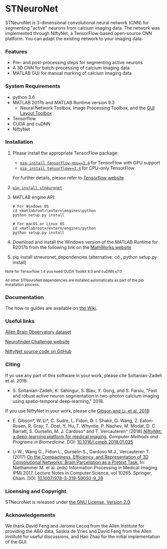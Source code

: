 # STNeuroNet

STNeuroNet is 3-dimensional convolutional neural network (CNN) for segmenting "active" neurons from calcium imaging data. The network was implemented through NiftyNet, a TensorFlow-based open-source CNN platform.
You can adapt the existing network to your imaging data.


### Features

* Pre- and post-processing steps for segmenting active neurons
* A 3D CNN for batch-processing of calcium imaging data
* MATLAB GUI for manual marking of calcium imaging data

### System Requirements
* python 3.6
* MATLAB 2017b and MATLAB Runtime version 9.3
  * Neural Network Toolbox, Image Processing Toolbox, and the [GUI Layout Toolbox][gui-toolbox]
* Tensorflow
* CUDA and cuDNN
* NiftyNet

[gui-toolbox]: https://www.mathworks.com/matlabcentral/fileexchange/47982-gui-layout-toolbox

### Installation

1. Please install the appropriate TensorFlow package:
   * [`pip install tensorflow-gpu==1.4`][tf-pypi-gpu] for TensorFlow with GPU support
   * [`pip install tensorflow==1.4`][tf-pypi] for CPU-only TensorFlow
   
   For further details, please refer to [Tensorflow website][tf-install]
2. [`pip install stneuronet`](https://pypi.org/project/STNeuroNet/)
3. MATLAB engine API:
   ```
   # For Windows OS
   cd <matlabroot>\extern\engines\python
   python setup.py install
   
   # For macOS or Linux OS
   cd <matlabroot>/extern/engines/python
   python setup.py install   
   ```
4. Download and install the Windows version of the MATLAB Runtime for R2017b 
from the following link on the [MathWorks website][matlab-runtime]
5. pip install stneuronet_dependencies (alternative: cd <coderoot>, python setup.py install)

 <sup>Note for Tensorflow 1.4 you need CUDA Toolkit 8.0 and cuDNN v7.0
 
 <sup>All other STNeuroNet dependencies are installed automatically as part of the pip installation process.

[tf-install]: https://www.tensorflow.org/install/pip
[tf-pypi-gpu]: https://pypi.org/project/tensorflow-gpu/
[tf-pypi]: https://pypi.org/project/tensorflow/
[matlab-runtime]: http://www.mathworks.com/products/compiler/mcr/index.html

### Documentation
The how-to guides are available on [the Wiki][wiki-link].

[wiki-link]: https://github.com/soltanianzadeh/STNeuroNet/wiki

### Useful links
[Allen Brain Observatory dataset][Allen-github]

[Neurofinder Challenge website][nf-website]

[NiftyNet source code on GitHub][niftynet-github]

[Allen-github]: https://github.com/AllenInstitute/AllenSDK/wiki/Use-the-Allen-Brain-Observatory-%E2%80%93-Visual-Coding-on-AWS
[niftynet-github]: https://github.com/NifTK/NiftyNet
[nf-website]: http://neurofinder.codeneuro.org/

### Citing 

If yo use any part of this software in your work, please cite Soltanian-Zadeh et al. 2018:

* S. Soltanian-Zadeh, K. Sahingur, S. Blau, Y. Gong, and S. Farsiu, "Fast and robust active neuron
segmentation in two-photon calcium imaging using spatio-temporal deep-learning," 2018.


If you use NiftyNet in your work, please cite [Gibson and Li, et al. 2018][cmpb2018]:

* E. Gibson\*, W. Li\*, C. Sudre, L. Fidon, D. I. Shakir, G. Wang, Z. Eaton-Rosen, R. Gray, T. Doel, Y. Hu, T. Whyntie, P. Nachev, M. Modat, D. C. Barratt, S. Ourselin, M. J. Cardoso\^ and T. Vercauteren\^ (2018)
[NiftyNet: a deep-learning platform for medical imaging][cmpb2018], _Computer Methods and Programs in Biomedicine_.
DOI: [10.1016/j.cmpb.2018.01.025][cmpb2018]

* Li W., Wang G., Fidon L., Ourselin S., Cardoso M.J., Vercauteren T. (2017)
[On the Compactness, Efficiency, and Representation of 3D Convolutional Networks: Brain Parcellation as a Pretext Task.][ipmi2017]
In: Niethammer M. et al. (eds) Information Processing in Medical Imaging. IPMI 2017.
Lecture Notes in Computer Science, vol 10265. Springer, Cham.
DOI: [10.1007/978-3-319-59050-9_28][ipmi2017]


[ipmi2017]: https://doi.org/10.1007/978-3-319-59050-9_28
[cmpb2018]: https://doi.org/10.1016/j.cmpb.2018.01.025


### Licensing and Copyright

STNeuroNet is released under [the GNU License, Version 2.0](https://github.com/soltanianzadeh/STNeuroNet/LICENSE).

### Acknowledgements
We thank David Feng and Jerome Lecoq from the Allen Institute for providing the ABO data, Saskia de Vries and David Feng from the Allen Institute for useful discussions, and Hao Zhao for the initial implementation of the GUI. 

